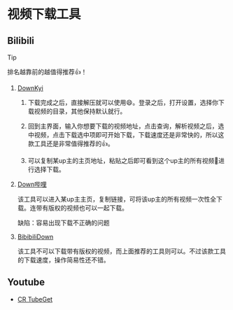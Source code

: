 # 视频下载工具

## Bilibili

> [!TIP]
>
> 排名越靠前的越值得推荐👍！

1. [DownKyi](https://github.com/leiurayer/downkyi/releases)

   1. 下载完成之后，直接解压就可以使用😄。登录之后，打开设置，选择你下载视频的目录，其他保持默认就行。

   2. 回到主界面，输入你想要下载的视频地址，点击查询，解析视频之后，选中视频，点击下载选中项即可开始下载，下载速度还是非常快的，所以这款工具还是非常值得推荐的👍。

   3. 可以复制某up主的主页地址，粘贴之后即可看到这个up主的所有视频🎥进行选择下载。

2. [Down哔哩](https://www.ghxi.com/downbili.html)

   该工具可以进入某up主主页，复制链接，可将该up主的所有视频一次性全下载。连带有版权的视频也可以一起下载。

   缺陷：容易出现下载不正确的问题

3. [BibibiliDown](https://github.com/nICEnnnnnnnLee/BilibiliDown/releases)

   该工具不可以下载带有版权的视频，而上面推荐的工具则可以。不过该款工具的下载速度，操作简易性还不错。

## Youtube

- [CR TubeGet](http://cr-soft.net/v0923.html)